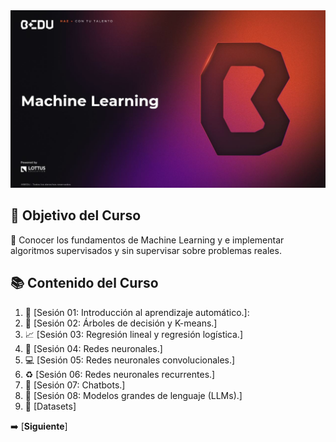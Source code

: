 <div align="center">
    <img src="BEDU.JPG">
</div>

## 🎯 Objetivo del Curso

🐍 Conocer los fundamentos de Machine Learning y e implementar algoritmos supervisados y sin supervisar sobre problemas reales.

## 📚 Contenido del Curso

1. 🤖 [Sesión 01: Introducción al aprendizaje automático.]: 
2. 🌳 [Sesión 02: Árboles de decisión y K-means.]
3. 📈 [Sesión 03: Regresión lineal y regresión logística.]
4. 🧠 [Sesión 04: Redes neuronales.]
5. 💻 [Sesión 05: Redes neuronales convolucionales.]
6. ♻️ [Sesión 06: Redes neuronales recurrentes.]
7. 🤖 [Sesión 07: Chatbots.]
8. 🤖 [Sesión 08: Modelos grandes de lenguaje (LLMs).]
9. 📁 [Datasets]

➡️ [**Siguiente**]

